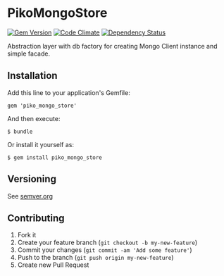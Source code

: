# PikoMongoStore

[![Gem Version](https://badge.fury.io/rb/piko_mongo_store.svg)](http://badge.fury.io/rb/piko_mongo_store)
[![Code Climate](https://codeclimate.com/github/skopciewski/piko_mongo_store/badges/gpa.svg)](https://codeclimate.com/github/skopciewski/piko_mongo_store)
[![Dependency Status](https://gemnasium.com/badges/github.com/skopciewski/piko_mongo_store.svg)](https://gemnasium.com/github.com/skopciewski/piko_mongo_store)

Abstraction layer with db factory for creating Mongo Client instance and simple facade.

## Installation

Add this line to your application's Gemfile:

    gem 'piko_mongo_store'

And then execute:

    $ bundle

Or install it yourself as:

    $ gem install piko_mongo_store

## Versioning

See [semver.org][semver]

## Contributing

1. Fork it
2. Create your feature branch (`git checkout -b my-new-feature`)
3. Commit your changes (`git commit -am 'Add some feature'`)
4. Push to the branch (`git push origin my-new-feature`)
5. Create new Pull Request

[semver]: http://semver.org/
